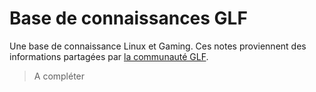 # Base de connaissances GLF

Une base de connaissance Linux et Gaming. Ces notes proviennent des informations partagées par [la communauté GLF](https://www.gaminglinux.fr/).

> A compléter
